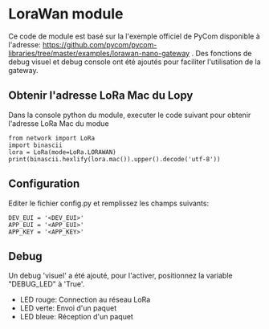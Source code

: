 LoraWan module
================================

Ce code de module est basé sur la l'exemple officiel de PyCom
disponible à l'adresse:
https://github.com/pycom/pycom-libraries/tree/master/examples/lorawan-nano-gateway .
Des fonctions de debug visuel et debug console ont été ajoutés pour faciliter
l'utilisation de la gateway.

Obtenir l'adresse LoRa Mac du Lopy
----------------------

Dans la console python du module, executer le code suivant pour obtenir
l'adresse LoRa Mac du modue

```
from network import LoRa
import binascii
lora = LoRa(mode=LoRa.LORAWAN)
print(binascii.hexlify(lora.mac()).upper().decode('utf-8'))
```

Configuration
----------------------

Editer le fichier config.py et remplissez les champs suivants:

```
DEV_EUI = '<DEV_EUI>'
APP_EUI = '<APP_EUI>'
APP_KEY = '<APP_KEY>'
```

Debug
----------------------

Un debug 'visuel' a été ajouté, pour l'activer, positionnez la variable
"DEBUG_LED" à 'True'.

- LED rouge: Connection au réseau LoRa
- LED verte: Envoi d'un paquet
- LED bleue: Réception d'un paquet
